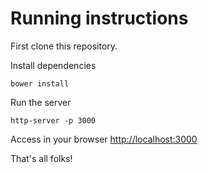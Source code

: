 # Running instructions

First clone this repository.

Install dependencies

```shell
bower install
```

Run the server

```shell
http-server -p 3000
```

Access in your browser [http://localhost:3000](http://localhost:3000)

That's all folks!
